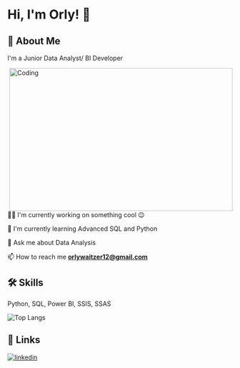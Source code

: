 # Hi, I'm Orly! 👋


## 🚀 About Me
I'm a Junior Data Analyst/ BI Developer

<img align="right" alt="Coding" width="500" height="320" src="https://media3.giphy.com/media/hpXdHPfFI5wTABdDx9/giphy.gif?cid=790b7611cef7c4a81ccfb948b1f2af28dfc21d9e829cac7d&rid=giphy.gif&ct=g" />


👩‍💻 I'm currently working on something cool :wink:

🧠 I'm currently learning Advanced SQL and Python

💬 Ask me about Data Analysis

📫 How to reach me **orlywaitzer12@gmail.com**

## 🛠 Skills
Python, SQL, Power BI, SSIS, SSAS

![Top Langs](https://github-readme-stats.vercel.app/api/top-langs/?username=OrlyBarr&theme=tokyonight)

## 🔗 Links
[![linkedin](https://img.shields.io/badge/linkedin-0A66C2?style=for-the-badge&logo=linkedin&logoColor=white)](https://www.linkedin.com/in/orly-barr-190862197/)
